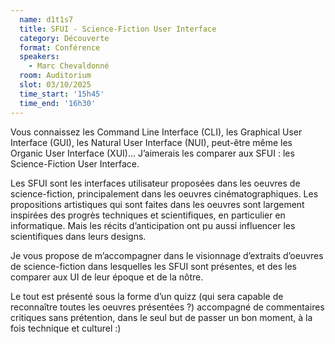 ```yaml
---
  name: d1t1s7
  title: SFUI - Science-Fiction User Interface
  category: Découverte
  format: Conférence
  speakers: 
    - Marc Chevaldonné
  room: Auditorium
  slot: 03/10/2025
  time_start: '15h45'
  time_end: '16h30'
---
```

Vous connaissez les Command Line Interface (CLI), les Graphical User Interface (GUI), les Natural User Interface (NUI), peut-être même les Organic User Interface (XUI)… J’aimerais les comparer aux SFUI : les Science-Fiction User Interface.

Les SFUI sont les interfaces utilisateur proposées dans les oeuvres de science-fiction, principalement dans les oeuvres cinématographiques.
Les propositions artistiques qui sont faites dans les oeuvres sont largement inspirées des progrès techniques et scientifiques, en particulier en informatique. Mais les récits d’anticipation ont pu aussi influencer les scientifiques dans leurs designs.

Je vous propose de m’accompagner dans le visionnage d’extraits d’oeuvres de science-fiction dans lesquelles les SFUI sont présentes, et des les comparer aux UI de leur époque et de la nôtre.

Le tout est présenté sous la forme d’un quizz (qui sera capable de reconnaître toutes les oeuvres présentées ?) accompagné de commentaires critiques sans prétention, dans le seul but de passer un bon moment, à la fois technique et culturel :)